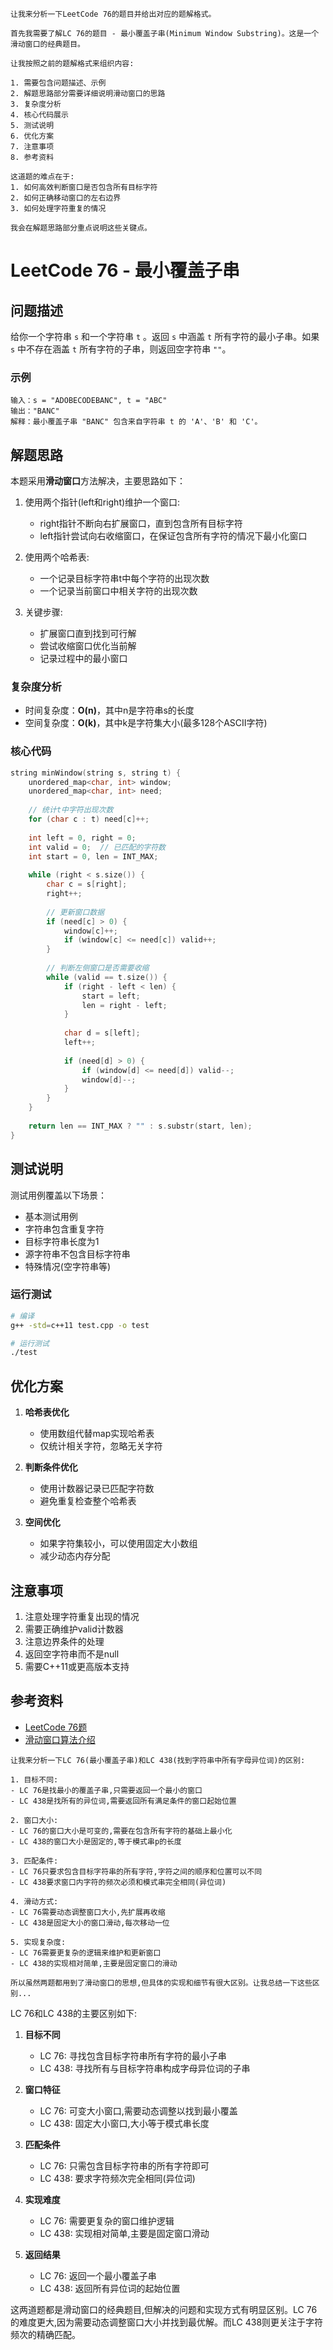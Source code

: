 ```thinking
让我来分析一下LeetCode 76的题目并给出对应的题解格式。

首先我需要了解LC 76的题目 - 最小覆盖子串(Minimum Window Substring)。这是一个滑动窗口的经典题目。

让我按照之前的题解格式来组织内容:

1. 需要包含问题描述、示例
2. 解题思路部分需要详细说明滑动窗口的思路
3. 复杂度分析
4. 核心代码展示
5. 测试说明
6. 优化方案
7. 注意事项
8. 参考资料

这道题的难点在于:
1. 如何高效判断窗口是否包含所有目标字符
2. 如何正确移动窗口的左右边界
3. 如何处理字符重复的情况

我会在解题思路部分重点说明这些关键点。
```

# LeetCode 76 - 最小覆盖子串

## 问题描述

给你一个字符串 `s` 和一个字符串 `t` 。返回 `s` 中涵盖 `t` 所有字符的最小子串。如果 `s` 中不存在涵盖 `t` 所有字符的子串，则返回空字符串 `""`。

### 示例

```
输入：s = "ADOBECODEBANC", t = "ABC"
输出："BANC"
解释：最小覆盖子串 "BANC" 包含来自字符串 t 的 'A'、'B' 和 'C'。
```

## 解题思路

本题采用**滑动窗口**方法解决，主要思路如下：

1. 使用两个指针(left和right)维护一个窗口:
   - right指针不断向右扩展窗口，直到包含所有目标字符
   - left指针尝试向右收缩窗口，在保证包含所有字符的情况下最小化窗口

2. 使用两个哈希表:
   - 一个记录目标字符串t中每个字符的出现次数
   - 一个记录当前窗口中相关字符的出现次数

3. 关键步骤:
   - 扩展窗口直到找到可行解
   - 尝试收缩窗口优化当前解
   - 记录过程中的最小窗口

### 复杂度分析

- 时间复杂度：**O(n)**，其中n是字符串s的长度
- 空间复杂度：**O(k)**，其中k是字符集大小(最多128个ASCII字符)

### 核心代码

```cpp
string minWindow(string s, string t) {
    unordered_map<char, int> window;
    unordered_map<char, int> need;
    
    // 统计t中字符出现次数
    for (char c : t) need[c]++;
    
    int left = 0, right = 0;
    int valid = 0;  // 已匹配的字符数
    int start = 0, len = INT_MAX;
    
    while (right < s.size()) {
        char c = s[right];
        right++;
        
        // 更新窗口数据
        if (need[c] > 0) {
            window[c]++;
            if (window[c] <= need[c]) valid++;
        }
        
        // 判断左侧窗口是否需要收缩
        while (valid == t.size()) {
            if (right - left < len) {
                start = left;
                len = right - left;
            }
            
            char d = s[left];
            left++;
            
            if (need[d] > 0) {
                if (window[d] <= need[d]) valid--;
                window[d]--;
            }
        }
    }
    
    return len == INT_MAX ? "" : s.substr(start, len);
}
```

## 测试说明

测试用例覆盖以下场景：

- 基本测试用例
- 字符串包含重复字符
- 目标字符串长度为1
- 源字符串不包含目标字符串
- 特殊情况(空字符串等)

### 运行测试

```bash
# 编译
g++ -std=c++11 test.cpp -o test

# 运行测试
./test
```

## 优化方案

1. **哈希表优化**
   - 使用数组代替map实现哈希表
   - 仅统计相关字符，忽略无关字符

2. **判断条件优化**
   - 使用计数器记录已匹配字符数
   - 避免重复检查整个哈希表

3. **空间优化**
   - 如果字符集较小，可以使用固定大小数组
   - 减少动态内存分配

## 注意事项

1. 注意处理字符重复出现的情况
2. 需要正确维护valid计数器
3. 注意边界条件的处理
4. 返回空字符串而不是null
5. 需要C++11或更高版本支持

## 参考资料

- [LeetCode 76题](https://leetcode.com/problems/minimum-window-substring/)
- [滑动窗口算法介绍](https://en.wikipedia.org/wiki/Sliding_window_protocol)


```thinking
让我来分析一下LC 76(最小覆盖子串)和LC 438(找到字符串中所有字母异位词)的区别:

1. 目标不同:
- LC 76是找最小的覆盖子串,只需要返回一个最小的窗口
- LC 438是找所有的异位词,需要返回所有满足条件的窗口起始位置

2. 窗口大小:
- LC 76的窗口大小是可变的,需要在包含所有字符的基础上最小化
- LC 438的窗口大小是固定的,等于模式串p的长度

3. 匹配条件:
- LC 76只要求包含目标字符串的所有字符,字符之间的顺序和位置可以不同
- LC 438要求窗口内字符的频次必须和模式串完全相同(异位词)

4. 滑动方式:
- LC 76需要动态调整窗口大小,先扩展再收缩
- LC 438是固定大小的窗口滑动,每次移动一位

5. 实现复杂度:
- LC 76需要更复杂的逻辑来维护和更新窗口
- LC 438的实现相对简单,主要是固定窗口的滑动

所以虽然两题都用到了滑动窗口的思想,但具体的实现和细节有很大区别。让我总结一下这些区别...
```

LC 76和LC 438的主要区别如下:

1. **目标不同**
   - LC 76: 寻找包含目标字符串所有字符的最小子串
   - LC 438: 寻找所有与目标字符串构成字母异位词的子串

2. **窗口特征**
   - LC 76: 可变大小窗口,需要动态调整以找到最小覆盖
   - LC 438: 固定大小窗口,大小等于模式串长度

3. **匹配条件**
   - LC 76: 只需包含目标字符串的所有字符即可
   - LC 438: 要求字符频次完全相同(异位词)

4. **实现难度**
   - LC 76: 需要更复杂的窗口维护逻辑
   - LC 438: 实现相对简单,主要是固定窗口滑动

5. **返回结果**
   - LC 76: 返回一个最小覆盖子串
   - LC 438: 返回所有异位词的起始位置

这两道题都是滑动窗口的经典题目,但解决的问题和实现方式有明显区别。LC 76的难度更大,因为需要动态调整窗口大小并找到最优解。而LC 438则更关注于字符频次的精确匹配。

